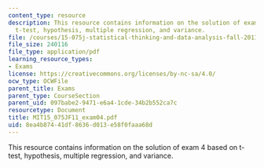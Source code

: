 ```yaml
---
content_type: resource
description: This resource contains information on the solution of exam 4 based on
  t-test, hypothesis, multiple regression, and variance.
file: /courses/15-075j-statistical-thinking-and-data-analysis-fall-2011/8ea4b87441df8636d013e58f0faaa68d_MIT15_075JF11_exam04.pdf
file_size: 240116
file_type: application/pdf
learning_resource_types:
- Exams
license: https://creativecommons.org/licenses/by-nc-sa/4.0/
ocw_type: OCWFile
parent_title: Exams
parent_type: CourseSection
parent_uid: 097babe2-9471-e6a4-1cde-34b2b552ca7c
resourcetype: Document
title: MIT15_075JF11_exam04.pdf
uid: 8ea4b874-41df-8636-d013-e58f0faaa68d
---
```

This resource contains information on the solution of exam 4 based on t-test, hypothesis, multiple regression, and variance.